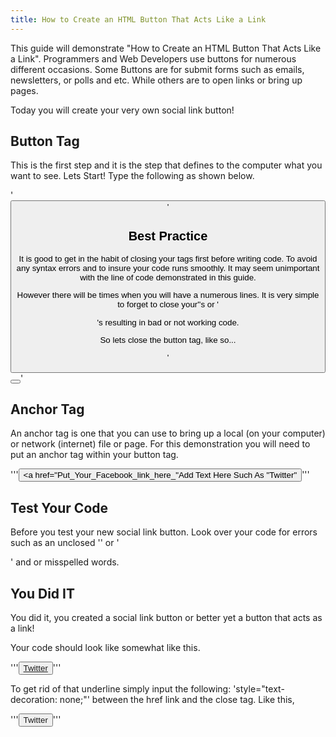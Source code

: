 ```yaml
---
title: How to Create an HTML Button That Acts Like a Link
---
```


This guide will demonstrate "How to Create an HTML Button That Acts Like a Link".
Programmers and Web Developers use buttons for numerous different occasions. Some Buttons are for submit forms such as emails, newsletters, or polls and etc. While others are to open links or bring up pages.

Today you will create your very own social link button!

## Button Tag

This is the first step and it is the step that defines to the computer
what you want to see. Lets Start! Type the following as shown below.

'<button>'

## Best Practice

It is good to get in the habit of closing your tags first before writing code. To avoid any syntax errors and to insure your code runs smoothly. It may seem unimportant with the line of code demonstrated in this guide.

However there will be times when you will have a numerous lines. It is very simple to forget to close your'<tag>'s or '<div>'s resulting in bad or not working code.

So lets close the button tag, like so...

'<button></button>'

## Anchor Tag

An anchor tag is one that you can use to bring up a local (on your computer) or network (internet) file or page. For this demonstration you will need to put an anchor tag within your button tag.

'''<button><a href="Put_Your_Facebook_link_here_"</a>Add Text Here Such As "Twitter"</button>'''

## Test Your Code

Before you test your new social link button. Look over your code for errors such as an unclosed '<tag>' or '<div>' and or misspelled words.

## You Did IT

You did it, you created a social link button or better yet a button that acts as a link!

Your code should look like somewhat like this.

'''<button><a href="https://twitter.com/_Jameslemon">Twitter</a></button>'''

To get rid of that underline simply input the following: 'style="text-decoration: none;"' between the href link and the close tag. Like this,

'''<button><a href="https://twitter.com/_Jameslemon" style="text-decoration: none;">Twitter</a></button>'''

